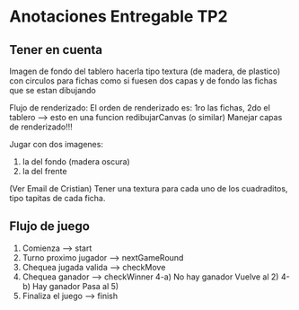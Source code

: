 # Anotaciones Entregable TP2
## Tener en cuenta
Imagen de fondo del tablero hacerla tipo textura (de madera, de plastico)
con circulos para fichas
como si fuesen dos capas
y de fondo las fichas que se estan dibujando

Flujo de renderizado:
El orden de renderizado es:
1ro las fichas,
2do el tablero
--> esto en una funcion redibujarCanvas (o similar)
Manejar capas de renderizado!!!

Jugar con dos imagenes:
1) la del fondo (madera oscura)
2) la del frente

(Ver Email de Cristian)
Tener una textura para cada uno de los cuadraditos, tipo tapitas de cada ficha.

## Flujo de juego
1) Comienza --> start
2) Turno proximo jugador --> nextGameRound
3) Chequea jugada valida --> checkMove
4) Chequea ganador --> checkWinner
4-a) No hay ganador
    Vuelve al 2)
4-b) Hay ganador
    Pasa al 5)
5) Finaliza el juego --> finish